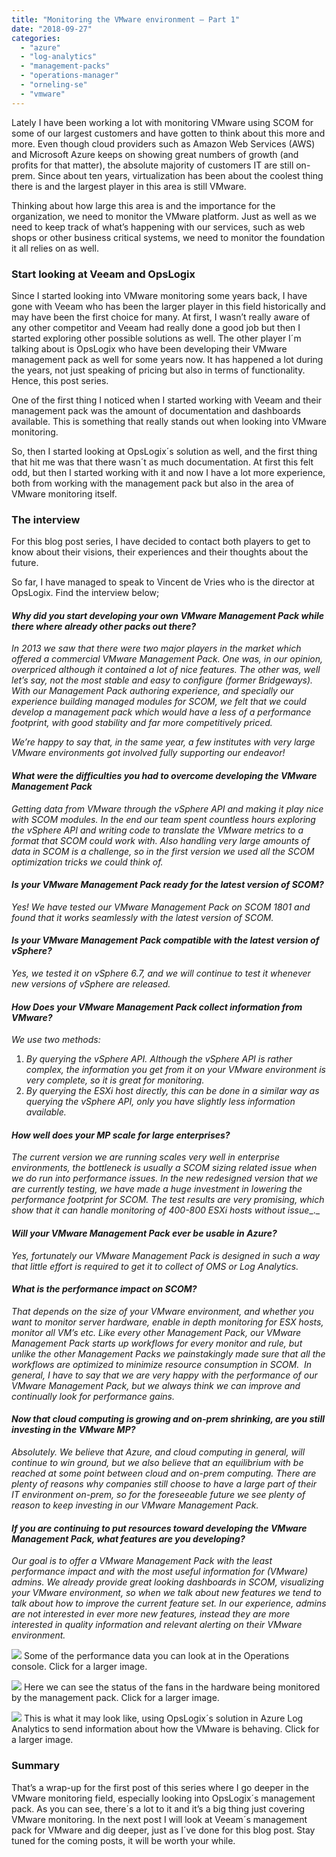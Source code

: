 ```yaml
---
title: "Monitoring the VMware environment – Part 1"
date: "2018-09-27"
categories: 
  - "azure"
  - "log-analytics"
  - "management-packs"
  - "operations-manager"
  - "orneling-se"
  - "vmware"
---
```


Lately I have been working a lot with monitoring VMware using SCOM for some of our largest customers and have gotten to think about this more and more. Even though cloud providers such as Amazon Web Services (AWS) and Microsoft Azure keeps on showing great numbers of growth (and profits for that matter), the absolute majority of customers IT are still on-prem. Since about ten years, virtualization has been about the coolest thing there is and the largest player in this area is still VMware.

Thinking about how large this area is and the importance for the organization, we need to monitor the VMware platform. Just as well as we need to keep track of what’s happening with our services, such as web shops or other business critical systems, we need to monitor the foundation it all relies on as well.

### **Start looking at Veeam and OpsLogix**

Since I started looking into VMware monitoring some years back, I have gone with Veeam who has been the larger player in this field historically and may have been the first choice for many. At first, I wasn’t really aware of any other competitor and Veeam had really done a good job but then I started exploring other possible solutions as well. The other player I´m talking about is OpsLogix who have been developing their VMware management pack as well for some years now. It has happened a lot during the years, not just speaking of pricing but also in terms of functionality. Hence, this post series.

One of the first thing I noticed when I started working with Veeam and their management pack was the amount of documentation and dashboards available. This is something that really stands out when looking into VMware monitoring.

So, then I started looking at OpsLogix´s solution as well, and the first thing that hit me was that there wasn´t as much documentation. At first this felt odd, but then I started working with it and now I have a lot more experience, both from working with the management pack but also in the area of VMware monitoring itself.

### **The interview**

For this blog post series, I have decided to contact both players to get to know about their visions, their experiences and their thoughts about the future.

So far, I have managed to speak to Vincent de Vries who is the director at OpsLogix. Find the interview below;

#### _Why did you start developing your own VMware Management Pack while there where already other packs out there?_

_In 2013 we saw that there were two major players in the market which offered a commercial VMware Management Pack. One was, in our opinion, overpriced although it contained a lot of nice features. The other was, well let’s say, not the most stable and easy to configure (former Bridgeways). With our Management Pack authoring experience, and specially our experience building managed modules for SCOM, we felt that we could develop a management pack which would have a less of a performance footprint, with good stability and far more competitively priced._

_We’re happy to say that, in the same year, a few institutes with very large VMware environments got involved fully supporting our endeavor!_

#### _What were the difficulties you had to overcome developing the VMware Management Pack_

_Getting data from VMware through the vSphere API and making it play nice with SCOM modules. In the end our team spent countless hours exploring the vSphere API and writing code to translate the VMware metrics to a format that SCOM could work with. Also handling very large amounts of data in SCOM is a challenge, so in the first version we used all the SCOM optimization tricks we could think of._

#### _Is your VMware Management Pack ready for the latest version of SCOM?_

_Yes! We have tested our VMware Management Pack on SCOM 1801 and found that it works seamlessly with the latest version of SCOM._

#### _Is your VMware Management Pack compatible with the latest version of vSphere?_

_Yes, we tested it on vSphere 6.7, and we will continue to test it whenever new versions of vSphere are released._

#### _How Does your VMware Management Pack collect information from VMware?_

_We use two methods:_

1. _By querying the vSphere API. Although the vSphere API is rather complex, the information you get from it on your VMware environment is very complete, so it is great for monitoring._
2. _By querying the ESXi host directly, this can be done in a similar way as querying the vSphere API, only you have slightly less information available._

#### _How well does your MP scale for large enterprises?_

_The current version we are running scales very well in enterprise environments, the bottleneck is usually a SCOM sizing related issue when we do run into performance issues. In the new redesigned version that we are currently testing, we have made a huge investment in lowering the performance footprint for SCOM. The test results are very promising, which show that it can handle monitoring of 400-800 ESXi hosts without issue__._

#### _Will your VMware Management Pack ever be usable in Azure?_

_Yes, fortunately our VMware Management Pack is designed in such a way that little effort is required to get it to collect of OMS or Log Analytics._

#### _What is the performance impact on SCOM?_

_That depends on the size of your VMware environment, and whether you want to monitor server hardware, enable in depth monitoring for ESX hosts, monitor all VM’s etc. Like every other Management Pack, our VMware Management Pack starts up workflows for every monitor and rule, but unlike the other Management Packs we painstakingly made sure that all the workflows are optimized to minimize resource consumption in SCOM.  In general, I have to say that we are very happy with the performance of our VMware Management Pack, but we always think we can improve and continually look for performance gains._

#### _Now that cloud computing is growing and on-prem shrinking, are you still investing in the VMware MP?_

_Absolutely. We believe that Azure, and cloud computing in general, will continue to win ground, but we also believe that an equilibrium with be reached at some point between cloud and on-prem computing. There are plenty of reasons why companies still choose to have a large part of their IT environment on-prem, so for the foreseeable future we see plenty of reason to keep investing in our VMware Management Pack._

#### _If you are continuing to put resources toward developing the VMware Management Pack, what features are you developing?_

_Our goal is to offer a VMware Management Pack with the least performance impact and with the most useful information for (VMware) admins. We already provide great looking dashboards in SCOM, visualizing your VMware environment, so when we talk about new features we tend to talk about how to improve the current feature set. In our experience, admins are not interested in ever more new features, instead they are more interested in quality information and relevant alerting on their VMware environment._

[![](images/1.jpg)](http://media.orneling.se/2018/09/1.jpg) Some of the performance data you can look at in the Operations console. Click for a larger image.

[![](images/2.jpg)](http://media.orneling.se/2018/09/2.jpg) Here we can see the status of the fans in the hardware being monitored by the management pack. Click for a larger image.

[![](images/3.jpg)](http://media.orneling.se/2018/09/3.jpg) This is what it may look like, using OpsLogix´s solution in Azure Log Analytics to send information about how the VMware is behaving. Click for a larger image.

### **Summary**

That’s a wrap-up for the first post of this series where I go deeper in the VMware monitoring field, especially looking into OpsLogix´s management pack. As you can see, there´s a lot to it and it’s a big thing just covering VMware monitoring. In the next post I will look at Veeam´s management pack for VMware and dig deeper, just as I´ve done for this blog post. Stay tuned for the coming posts, it will be worth your while.
